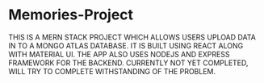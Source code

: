 # Memories-Project

THIS IS A MERN STACK PROJECT WHICH ALLOWS USERS UPLOAD DATA IN TO A MONGO ATLAS DATABASE.
IT IS BUILT USING REACT ALONG WITH MATERIAL UI.
THE APP ALSO USES NODEJS AND EXPRESS FRAMEWORK FOR THE BACKEND.
CURRENTLY NOT YET COMPLETED, WILL TRY TO COMPLETE WITHSTANDING OF THE PROBLEM.
